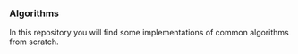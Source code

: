 ### Algorithms 

In this repository you will find some implementations of common algorithms from scratch.
